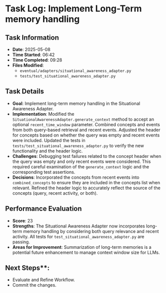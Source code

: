 # Task Log: Implement Long-Term memory handling

## Task Information
- **Date**: 2025-05-08
- **Time Started**: 06:42
- **Time Completed**: 09:28
- **Files Modified**:
    - `eventual/adapters/situational_awareness_adapter.py`
    - `tests/test_situational_awareness_adapter.py`

## Task Details
- **Goal**: Implement long-term memory handling in the Situational Awareness Adapter.
- **Implementation**: Modified the `SituationalAwarenessAdapter.generate_context` method to accept an optional `recent_time_window` parameter. Combined concepts and events from both query-based retrieval and recent events. Adjusted the header for concepts based on whether the query was empty and recent events were included. Updated the tests in `tests/test_situational_awareness_adapter.py` to verify the new functionality and the header logic.
- **Challenges**: Debugging test failures related to the concept header when the query was empty and only recent events were considered. This required careful examination of the `generate_context` logic and the corresponding test assertions.
- **Decisions**: Incorporated the concepts from recent events into `combined_concepts` to ensure they are included in the concepts list when relevant. Refined the header logic to accurately reflect the source of the concepts (query, recent activity, or both).

## Performance Evaluation
- **Score**: 23
- **Strengths**: The Situational Awareness Adapter now incorporates long-term memory handling by considering both query relevance and recent activity. All tests for `test_situational_awareness_adapter.py` are passing.
- **Areas for Improvement**: Summarization of long-term memories is a potential future enhancement to manage context window size for LLMs.

## Next Steps**:
- Evaluate and Refine Workflow.
- Commit the changes.
